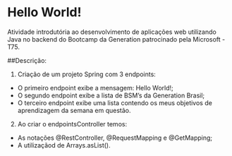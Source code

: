 # Hello World!
Atividade introdutória ao desenvolvimento de aplicações web utilizando Java no backend do Bootcamp da Generation patrocinado pela Microsoft - T75.

##Descrição:
1. Criação de um projeto Spring com 3 endpoints:
- O primeiro endpoint exibe a mensagem: Hello World!;
- O segundo endpoint exibe a lista de BSM’s da Generation Brasil;
- O terceiro endpoint exibe uma lista contendo os meus objetivos de aprendizagem da semana em questão.
2. Ao criar o endpointsController temos:
- As notações @RestController, @RequestMapping e @GetMapping;
- A utilizaçãod de Arrays.asList().

